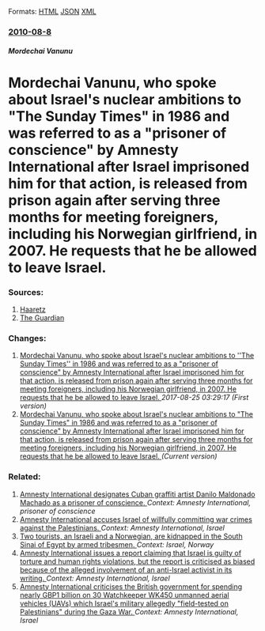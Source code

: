 
Formats: [HTML](/news/2010/08/8/mordechai-vanunu-who-spoke-about-israel-s-nuclear-ambitions-to-the-sunday-times-in-1986-and-was-referred-to-as-a-prisoner-of-conscience.html)  [JSON](/news/2010/08/8/mordechai-vanunu-who-spoke-about-israel-s-nuclear-ambitions-to-the-sunday-times-in-1986-and-was-referred-to-as-a-prisoner-of-conscience.json)  [XML](/news/2010/08/8/mordechai-vanunu-who-spoke-about-israel-s-nuclear-ambitions-to-the-sunday-times-in-1986-and-was-referred-to-as-a-prisoner-of-conscience.xml)  

### [2010-08-8](/news/2010/08/8/index.md)

##### Mordechai Vanunu
# Mordechai Vanunu, who spoke about Israel's nuclear ambitions to "The Sunday Times" in 1986 and was referred to as a "prisoner of conscience" by Amnesty International after Israel imprisoned him for that action, is released from prison again after serving three months for meeting foreigners, including his Norwegian girlfriend, in 2007. He requests that he be allowed to leave Israel. 




### Sources:

1. [Haaretz](http://www.haaretz.com/print-edition/news/whistle-blower-vanunu-leaves-prison-asks-to-leave-country-1.306833)
2. [The Guardian](http://www.guardian.co.uk/world/2010/aug/08/mordechai-vanunu-israel-prison-release)

### Changes:

1. [Mordechai Vanunu, who spoke about Israel's nuclear ambitions to ''The Sunday Times'' in 1986 and was referred to as a "prisoner of conscience" by Amnesty International after Israel imprisoned him for that action, is released from prison again after serving three months for meeting foreigners, including his Norwegian girlfriend, in 2007. He requests that he be allowed to leave Israel. ](/news/2010/08/8/mordechai-vanunu-who-spoke-about-israel-s-nuclear-ambitions-to-the-sunday-times-in-1986-and-was-referred-to-as-a-prisoner-of-conscienc.md) _2017-08-25 03:29:17 (First version)_
1. [Mordechai Vanunu, who spoke about Israel's nuclear ambitions to "The Sunday Times" in 1986 and was referred to as a "prisoner of conscience" by Amnesty International after Israel imprisoned him for that action, is released from prison again after serving three months for meeting foreigners, including his Norwegian girlfriend, in 2007. He requests that he be allowed to leave Israel. ](/news/2010/08/8/mordechai-vanunu-who-spoke-about-israel-s-nuclear-ambitions-to-the-sunday-times-in-1986-and-was-referred-to-as-a-prisoner-of-conscience.md) _(Current version)_

### Related:

1. [Amnesty International designates Cuban graffiti artist Danilo Maldonado Machado as a prisoner of conscience. ](/news/2015/09/29/amnesty-international-designates-cuban-graffiti-artist-danilo-maldonado-machado-as-a-prisoner-of-conscience.md) _Context: Amnesty International, prisoner of conscience_
2. [Amnesty International accuses Israel of willfully committing war crimes against the Palestinians. ](/news/2014/02/27/amnesty-international-accuses-israel-of-willfully-committing-war-crimes-against-the-palestinians.md) _Context: Amnesty International, Israel_
3. [Two tourists, an Israeli and a Norwegian, are kidnapped in the South Sinai of Egypt by armed tribesmen. ](/news/2013/03/22/two-tourists-an-israeli-and-a-norwegian-are-kidnapped-in-the-south-sinai-of-egypt-by-armed-tribesmen.md) _Context: Israel, Norway_
4. [Amnesty International issues a report claiming that Israel is guilty of torture and human rights violations, but the report is criticised as biased because of the alleged involvement of an anti-Israel activist in its writing. ](/news/2012/06/8/amnesty-international-issues-a-report-claiming-that-israel-is-guilty-of-torture-and-human-rights-violations-but-the-report-is-criticised-as.md) _Context: Amnesty International, Israel_
5. [Amnesty International criticises the British government for spending nearly GBP1 billion on 30 Watchkeeper WK450 unmanned aerial vehicles (UAVs) which Israel's military allegedly "field-tested on Palestinians" during the Gaza War. ](/news/2011/01/14/amnesty-international-criticises-the-british-government-for-spending-nearly-agbp1-billion-on-30-watchkeeper-wk450-unmanned-aerial-vehicles.md) _Context: Amnesty International, Israel_
